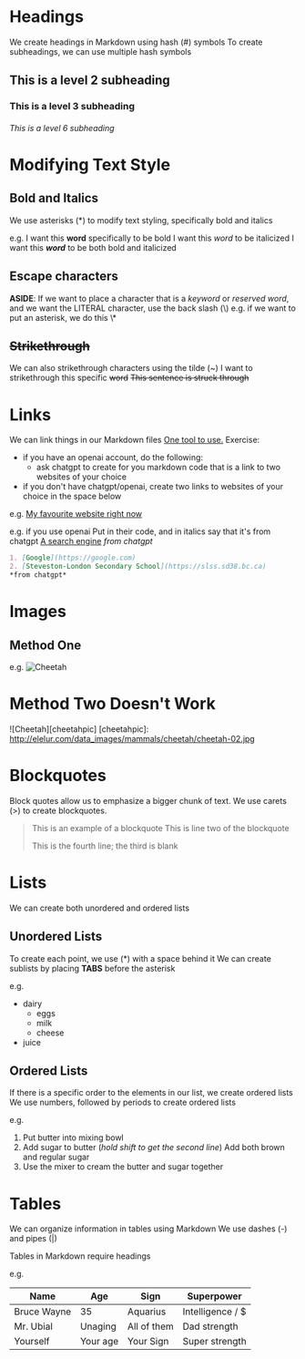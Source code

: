 # Headings
We create headings in Markdown using hash (#) symbols
To create subheadings, we can use multiple hash symbols
## This is a level 2 subheading
### This is a level 3 subheading
###### This is a level 6 subheading

# Modifying Text Style
## Bold and Italics
We use asterisks (\*) to modify text styling, specifically
bold and italics

e.g.
I want this **word** specifically to be bold
I want this *word* to be italicized
I want this ***word*** to be both bold and italicized

## Escape characters
**ASIDE**: If we want to place a character that is a *keyword* or
*reserved word*, and we want the LITERAL character, use
the back slash (\\)
	e.g. if we want to put an asterisk, we do this \\\*

## ~~Strikethrough~~
We can also strikethrough characters using the tilde (~)
I want to strikethrough this specific ~~word~~
~~This sentence is struck through~~
# Links
We can link things in our Markdown files
[One tool to use.](https://chat.openai.com)
Exercise:
* if you have an openai account, do the following:
	* ask chatgpt to create for you markdown code that is a link to two websites of your choice
* if you don't have chatgpt/openai, create two links to websites of your choice in the space below

e.g. [My favourite website right now](https://nyt.com)

e.g. if you use openai
Put in their code, and in italics say that it's from chatgpt
[A search engine](https://google.com) *from chatgpt*

```markdown
1. [Google](https://google.com)
2. [Steveston-London Secondary School](https://slss.sd38.bc.ca)
*from chatgpt*
```
# Images
## Method One
e.g.
![Cheetah](http://elelur.com/data_images/mammals/cheetah/cheetah-02.jpg)
# Method Two Doesn't Work
![Cheetah][cheetahpic]
[cheetahpic]: http://elelur.com/data_images/mammals/cheetah/cheetah-02.jpg

# Blockquotes
Block quotes allow us to emphasize a bigger chunk of text.
We use carets (>) to create blockquotes.

> This is an example of a blockquote
> This is line two of the blockquote
> 
> This is the fourth line; the third is blank

# Lists
We can create both unordered and ordered lists
## Unordered Lists
To create each point, we use (\*) with a space behind it
We can create sublists by placing **TABS** before the asterisk

e.g.
* dairy
	* eggs
	* milk
	* cheese
* juice

## Ordered Lists
If there is a specific order to the elements in our list,
we create ordered lists
We use numbers, followed by periods to create ordered lists

e.g.
1. Put butter into mixing bowl
2. Add sugar to butter (*hold shift to get the second line*)
   Add both brown and regular sugar
3. Use the mixer to cream the butter and sugar together

# Tables
We can organize information in tables using Markdown
We use dashes (-) and pipes (|)

Tables in Markdown require headings

e.g.

| Name        | Age        | Sign        | Superpower       |
| ---         | ---        | ---         | ---              |
| Bruce Wayne | 35         | Aquarius    | Intelligence / $ |
| Mr. Ubial   | Unaging    | All of them | Dad strength     |
| Yourself    | Your age   | Your Sign   | Super strength   |

